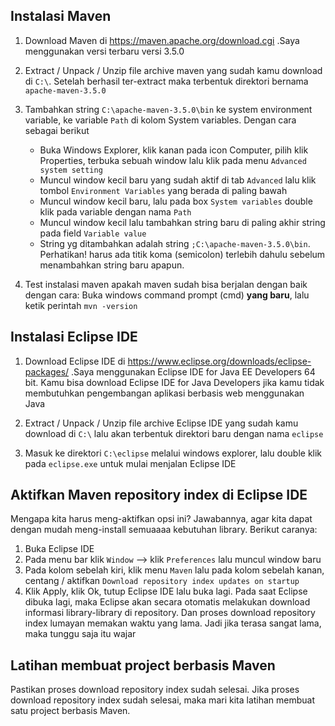 ## Instalasi Maven

1. Download Maven di https://maven.apache.org/download.cgi .Saya menggunakan versi terbaru versi 3.5.0

2. Extract / Unpack / Unzip file archive maven yang sudah kamu download di `C:\`. Setelah berhasil ter-extract maka terbentuk direktori bernama `apache-maven-3.5.0`

3. Tambahkan string `C:\apache-maven-3.5.0\bin` ke system environment variable, ke variable `Path` di kolom System variables. Dengan cara sebagai berikut
    * Buka Windows Explorer, klik kanan pada icon Computer, pilih klik Properties, terbuka sebuah window lalu klik pada menu `Advanced system setting`
    * Muncul window kecil baru yang sudah aktif di tab `Advanced` lalu klik tombol `Environment Variables` yang berada di paling bawah 
    * Muncul window kecil baru, lalu pada box `System variables` double klik pada variable dengan nama `Path`
    * Muncul window kecil lalu tambahkan string baru di paling akhir string pada field `Variable value`
    * String yg ditambahkan adalah string `;C:\apache-maven-3.5.0\bin`. Perhatikan! harus ada titik koma (semicolon) terlebih dahulu sebelum menambahkan string baru apapun.

4. Test instalasi maven apakah maven sudah bisa berjalan dengan baik dengan cara: Buka windows command prompt (cmd) **yang baru**, lalu ketik perintah `mvn -version`
    
## Instalasi Eclipse IDE

1. Download Eclipse IDE di https://www.eclipse.org/downloads/eclipse-packages/ .Saya menggunakan Eclipse IDE for Java EE Developers 64 
bit. Kamu bisa download Eclipse IDE for Java Developers jika kamu tidak membutuhkan pengembangan aplikasi berbasis web menggunakan Java

2. Extract / Unpack / Unzip file archive Eclipse IDE yang sudah kamu download di `C:\` lalu akan terbentuk direktori baru dengan nama `eclipse`

3. Masuk ke direktori `C:\eclipse` melalui windows explorer, lalu double klik pada `eclipse.exe` untuk mulai menjalan Eclipse IDE

## Aktifkan Maven repository index di Eclipse IDE

Mengapa kita harus meng-aktifkan opsi ini? Jawabannya, agar kita dapat dengan mudah meng-install semuaaaa kebutuhan library. Berikut caranya:

1. Buka Eclipse IDE
2. Pada menu bar klik `Window` --> klik `Preferences` lalu muncul window baru
3. Pada kolom sebelah kiri, klik menu `Maven` lalu pada kolom sebelah kanan, centang / aktifkan `Download repository index updates on startup`
4. Klik Apply, klik Ok, tutup Eclipse IDE lalu buka lagi. Pada saat Eclipse dibuka lagi, maka Eclipse akan secara otomatis melakukan 
download informasi library-library di repository. Dan proses download repository index lumayan memakan waktu yang lama. Jadi jika terasa 
sangat lama, maka tunggu saja itu wajar

## Latihan membuat project berbasis Maven

Pastikan proses download repository index sudah selesai. Jika proses download repository index sudah selesai, maka mari kita latihan 
membuat satu project berbasis Maven.


